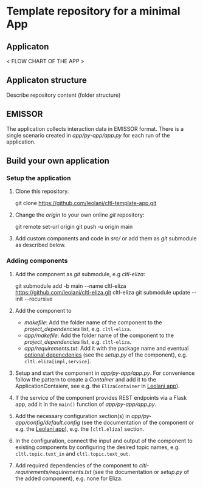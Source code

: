 # Template repository for a minimal App

## Applicaton

< FLOW CHART OF THE APP >

## Applicaton structure

Describe repository content (folder structure)

## EMISSOR

The application collects interaction data in EMISSOR format.
There is a single scenario created in *app/py-app/app.py*
for each run of the application.

## Build your own application

### Setup the application

1. Clone this repository.


    git clone https://github.com/leolani/cltl-template-app.git <YOUR FOLDER NAME>

1. Change the *origin* to your own online *git* repository:


    git remote set-url origin <YOUR REPOSITORY URL>
    git push -u origin main

1. Add custom components and code in *src/* or add them as *git* submodule as described below.

### Adding components

1. Add the component as *git* submodule, e.g *cltl-eliza*:


    git submodule add -b main --name cltl-eliza https://github.com/leolani/cltl-eliza.git cltl-eliza
    git submodule update --init --recursive

1. Add the component to
    - *makefile*: Add the folder name of the component to the *project_dependencies* list, e.g. `cltl-eliza`.
    - *app/makefile*: Add the folder name of the component to the *project_dependencies* list, e.g. `cltl-eliza`.
    - *app/requirements.txt*: Add it with the package name and eventual
      [optional depencdenies](https://setuptools.pypa.io/en/latest/userguide/dependency_management.html#optional-dependencies)
      (see the *setup.py* of the component), e.g. `cltl.eliza[impl,service]`.

1. Setup and start the component in *app/py-app/app.py*. For convenience follow
   the pattern to create a *Container* and add it to the ApplicationContaienr, see e.g. the `ElizaContainer` in
   [Leolani app](https://github.com/leolani/cltl-leolani-app/blob/main/py-app/app.py)).
1. If the service of the component provides REST endpoints via a Flask app, add it in the `main()` function of
   *app/py-app/app.py*.
1. Add the necessary configuration section(s) in *app/py-app/config/default.config* (see the documentation of the
   component or e.g.
   the [Leolani app](https://github.com/leolani/cltl-leolani-app/blob/main/py-app/config/default.config)), e.g.
   the `[cltl.eliza]` section.
1. In the configuration, connect the input and output of the component to existing components by configuring the desired
   topic names, e.g. `cltl.topic.text_in` and `cltl.topic.text_out`.
1. Add required dependencies of the component to *cltl-requirements/requirements.txt* (see the documentation or
   *setup.py* of the added component), e.g. none for Eliza.
